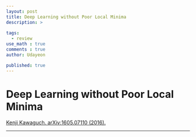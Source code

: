 ```yaml
---
layout: post
title: Deep Learning without Poor Local Minima
description: >
  
tags:
  - review
use_math : true
comments : true
author: Udayeon

published: true
---
```


# Deep Learning without Poor Local Minima
[Kenji Kawaguch. arXiv:1605.07110 (2016).](https://arxiv.org/abs/1605.07110v3)
* * *

